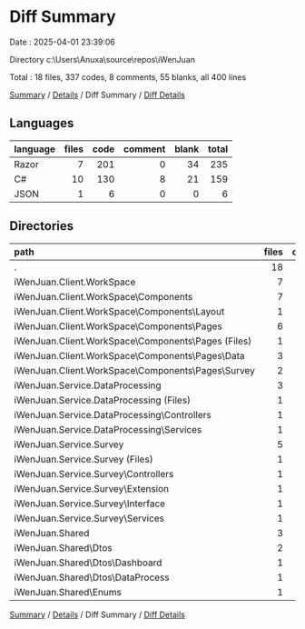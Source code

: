 # Diff Summary

Date : 2025-04-01 23:39:06

Directory c:\\Users\\Anuxa\\source\\repos\\iWenJuan

Total : 18 files,  337 codes, 8 comments, 55 blanks, all 400 lines

[Summary](results.md) / [Details](details.md) / Diff Summary / [Diff Details](diff-details.md)

## Languages
| language | files | code | comment | blank | total |
| :--- | ---: | ---: | ---: | ---: | ---: |
| Razor | 7 | 201 | 0 | 34 | 235 |
| C# | 10 | 130 | 8 | 21 | 159 |
| JSON | 1 | 6 | 0 | 0 | 6 |

## Directories
| path | files | code | comment | blank | total |
| :--- | ---: | ---: | ---: | ---: | ---: |
| . | 18 | 337 | 8 | 55 | 400 |
| iWenJuan.Client.WorkSpace | 7 | 201 | 0 | 34 | 235 |
| iWenJuan.Client.WorkSpace\\Components | 7 | 201 | 0 | 34 | 235 |
| iWenJuan.Client.WorkSpace\\Components\\Layout | 1 | 4 | 0 | 1 | 5 |
| iWenJuan.Client.WorkSpace\\Components\\Pages | 6 | 197 | 0 | 33 | 230 |
| iWenJuan.Client.WorkSpace\\Components\\Pages (Files) | 1 | 102 | 0 | 23 | 125 |
| iWenJuan.Client.WorkSpace\\Components\\Pages\\Data | 3 | 85 | 0 | 7 | 92 |
| iWenJuan.Client.WorkSpace\\Components\\Pages\\Survey | 2 | 10 | 0 | 3 | 13 |
| iWenJuan.Service.DataProcessing | 3 | 39 | 6 | 3 | 48 |
| iWenJuan.Service.DataProcessing (Files) | 1 | 6 | 0 | 0 | 6 |
| iWenJuan.Service.DataProcessing\\Controllers | 1 | 10 | 2 | 2 | 14 |
| iWenJuan.Service.DataProcessing\\Services | 1 | 23 | 4 | 1 | 28 |
| iWenJuan.Service.Survey | 5 | 85 | 3 | 14 | 102 |
| iWenJuan.Service.Survey (Files) | 1 | 1 | 1 | 0 | 2 |
| iWenJuan.Service.Survey\\Controllers | 1 | 24 | 2 | 6 | 32 |
| iWenJuan.Service.Survey\\Extension | 1 | 30 | 0 | 1 | 31 |
| iWenJuan.Service.Survey\\Interface | 1 | 6 | 0 | 2 | 8 |
| iWenJuan.Service.Survey\\Services | 1 | 24 | 0 | 5 | 29 |
| iWenJuan.Shared | 3 | 12 | -1 | 4 | 15 |
| iWenJuan.Shared\\Dtos | 2 | 10 | -1 | 4 | 13 |
| iWenJuan.Shared\\Dtos\\Dashboard | 1 | 10 | 0 | 4 | 14 |
| iWenJuan.Shared\\Dtos\\DataProcess | 1 | 0 | -1 | 0 | -1 |
| iWenJuan.Shared\\Enums | 1 | 2 | 0 | 0 | 2 |

[Summary](results.md) / [Details](details.md) / Diff Summary / [Diff Details](diff-details.md)